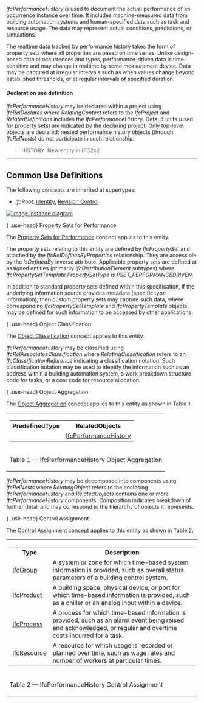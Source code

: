 _IfcPerformanceHistory_ is used to document the actual performance of an occurrence instance over time. It includes machine-measured data from building automation systems and human-specified data such as task and resource usage. The data may represent actual conditions, predictions, or simulations.

The realtime data tracked by performance history takes the form of property sets where all properties are based on time series. Unlike design-based data at occurrences and types, performance-driven data is time-sensitive and may change in realtime by some measurement device. Data may be captured at irregular intervals such as when values change beyond established thresholds, or at regular intervals of specified duration.

#### Declaration use definition
_IfcPerformanceHistory_ may be declared within a project using _IfcRelDeclares_ where _RelatingContext_ refers to the _IfcProject_ and _RelatedDefinitions_ includes the _IfcPerformanceHistory_. Default units (used for property sets) are indicated by the declaring project. Only top-level objects are declared; nested performance history objects (through _IfcRelNests_) do not participate in such relationship.

> HISTORY&nbsp; New entity in IFC2x2.

___
## Common Use Definitions
The following concepts are inherited at supertypes:

* _IfcRoot_: [Identity](../../templates/identity.htm), [Revision Control](../../templates/revision-control.htm)

[![Image](../../../img/diagram.png)&nbsp;Instance diagram](../../../annex/annex-d/common-use-definitions/ifcperformancehistory.htm)

{ .use-head}
Property Sets for Performance

The [Property Sets for Performance](../../templates/property-sets-for-performance.htm) concept applies to this entity.

The property sets relating to this entity are defined by _IfcPropertySet_ and attached by the _IfcRelDefinesByProperties_ relationship. They are accessible by the _IsDefinedBy_ inverse attribute. Applicable property sets are defined at assigned entities (primarily _IfcDistributionElement_ subtypes) where _IfcPropertySetTemplate.PropertySetType_ is _PSET_PERFORMANCEDRIVEN_.

In addition to standard property sets defined within this specification, if the underlying information source provides metadata (specific type information), then custom property sets may capture such data, where corresponding _IfcPropertySetTemplate_ and _IfcPropertyTemplate_ objects may be defined for such information to be accessed by other applications.

  
  
{ .use-head}
Object Classification

The [Object Classification](../../templates/object-classification.htm) concept applies to this entity.

_IfcPerformanceHistory_ may be classified using _IfcRelAssociatesClassification_ where _RelatingClassification_ refers to an _IfcClassificationReference_ indicating a classification notation. Such classification notation may be used to identify the information such as an address within a building automation system, a work breakdown structure code for tasks, or a cost code for resource allocation.

  
  
{ .use-head}
Object Aggregation

The [Object Aggregation](../../templates/object-aggregation.htm) concept applies to this entity as shown in Table 1.

<table>
<tr><td>
<table class="gridtable">
<tr><th><b>PredefinedType</b></th><th><b>RelatedObjects</b></th></tr>
<tr><td>&nbsp;</td><td><a href="../../ifccontrolextension/lexical/ifcperformancehistory.htm">IfcPerformanceHistory</a></td></tr>
</table>
</td></tr>
<tr><td><p class="table">Table 1 &mdash; IfcPerformanceHistory Object Aggregation</p></td></tr></table>

_IfcPerformanceHistory_ may be decomposed into components using _IfcRelNests_ where _RelatingObject_ refers to the enclosing _IfcPerformanceHistory_ and _RelatedObjects_ contains one or more _IfcPerformanceHistory_ components. Composition indicates breakdown of further detail and may correspond to the hierarchy of objects it represents.

  
  
{ .use-head}
Control Assignment

The [Control Assignment](../../templates/control-assignment.htm) concept applies to this entity as shown in Table 2.

<table>
<tr><td>
<table class="gridtable">
<tr><th><b>Type</b></th><th><b>Description</b></th></tr>
<tr><td><a href="../../ifckernel/lexical/ifcgroup.htm">IfcGroup</a></td><td>A system or zone for which time-based system information is provided, such as overall status parameters of a building control system.</td></tr>
<tr><td><a href="../../ifckernel/lexical/ifcproduct.htm">IfcProduct</a></td><td>A building space, physical device, or port for which time-based information is provided, such as a chiller or an analog input within a device.</td></tr>
<tr><td><a href="../../ifckernel/lexical/ifcprocess.htm">IfcProcess</a></td><td>A process for which time-based information is provided, such as an alarm event being raised and acknowledged, or regular and overtime costs incurred for a task.</td></tr>
<tr><td><a href="../../ifckernel/lexical/ifcresource.htm">IfcResource</a></td><td>A resource for which usage is recorded or planned over time, such as wage rates and number of workers at particular times.</td></tr>
</table>
</td></tr>
<tr><td><p class="table">Table 2 &mdash; IfcPerformanceHistory Control Assignment</p></td></tr></table>